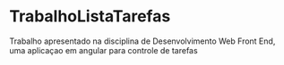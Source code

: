 # TrabalhoListaTarefas
Trabalho apresentado na disciplina de Desenvolvimento Web Front End, uma aplicaçao em angular para controle de tarefas
